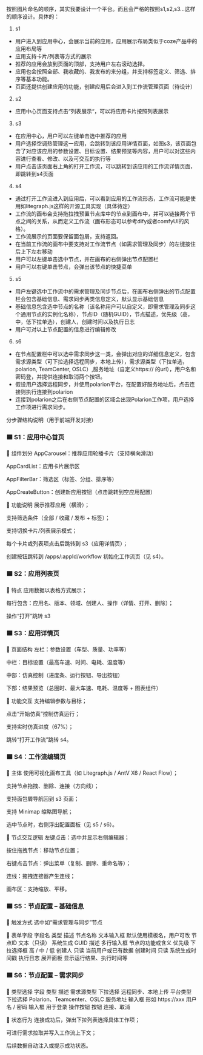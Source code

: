 按照图片命名的顺序，其实我要设计一个平台。而且会严格的按照s1,s2,s3...这样的顺序设计。具体的：
1. s1
- 用户进入到应用中心，会展示当前的应用，应用展示布局类似于coze产品中的应用布局等
- 应用支持卡片/列表等方式的展示
- 推荐的应用会放到页面的顶部，支持用户左右滚动选择。
- 应用也会按照全部、我收藏的、我发布的来分组，并支持标签定义、筛选、排序等基本功能。
- 页面还提供创建应用的功能，创建应用后会进入到工作流管理页面（待设计）
2. s2
- 应用中心页面支持点击“列表展示“，可以将应用卡片按照列表展示
3. s3
- 在应用中心，用户可以左键单击选中推荐的应用
- 用户选择空调热管理这一应用，会跳转到该应用详情页面，如图s3，该页面包含了对应该应用的参数设置、目标设置、结果预览等内容，用户可以对这些内容进行查看、修改、以及可交互的执行等
- 用户点击该页面右上角的打开工作流，可以跳转到该应用的工作流详情页面，即跳转到s4页面
4. s4
- 通过打开工作流进入到应用后，可以看到应用的工作流形态，工作流可能是使用如litegraph.js这样的开源工具实现（具体待定）
- 工作流的画布会支持拖拉拽预置节点库中的节点到画布中，并可以链接两个节点之间的关系，从而定义工作流（画布形态可以参考dify或者comfyUI的风格）。
- 工作流展示的页面要保留面包屑，支持返回。
- 在当前工作流的画布中要支持对工作流节点（如需求管理及同步）的左键按住后上下左右移动
- 用户可以左键单击选中节点，并在画布的右侧弹出节点配置栏
- 用户可以右键单击节点，会弹出该节点的快捷菜单
5. s5
- 用户左键选中工作流中的需求管理及同步节点后，在画布右侧弹出的节点配置栏会包含基础信息、需求同步两类信息定义，默认显示基础信息
- 基础信息包含选中节点的名称（该名称用户可以自定义，即需求管理及同步这个通用节点的实例化名称），节点ID（随机GUID），节点描述，优先级（高，中，低下拉单选），创建人，创建时间以及执行日志
- 用户可对以上节点配置的信息进行编辑修改
6. s6
- 在节点配置栏中可以选中需求同步这一类，会弹出对应的详细信息定义，包含需求源类型（可下拉选择远程同步，本地上传），需求源类型（下拉单选，polarion, TeamCenter, OSLC）,服务地址（自定义https:// 的url），用户名和密码登，并提供连接和取消两个按钮。
- 假设用户选择远程同步，并使用polarion平台，在配置好服务地址后，点击连接则执行连接到polarion
- 连接到polarion之后在右侧节点配置的区域会出现Polarion工作项，用户选择工作项进行需求同步。

分步骤结构说明（用于前端开发对接）
### 🟦 S1：应用中心首页
🔹 组件划分
AppCarousel：推荐应用轮播卡片（支持横向滑动）

AppCardList：应用卡片展示区

AppFilterBar：筛选区（标签、分组、排序等）

AppCreateButton：创建新应用按钮（点击跳转到空应用配置）

🔹 功能说明
展示推荐应用（横滑）；

支持筛选条件（全部 / 收藏 / 发布 + 标签）；

支持切换卡片/列表展示模式；

每个卡片或列表项点击后跳转到 s3（应用详情页）；

创建按钮跳转到 /apps/:appId/workflow 初始化工作流页（见 s4）。

### 🟦 S2：应用列表页
🔹 特点
应用数据以表格方式展示；

每行包含：应用名、版本、领域、创建人、操作（详情、打开、删除）；

操作“打开”跳转 s3

### 🟦 S3：应用详情页
🔹 页面结构
左栏：参数设置（车型、质量、功率等）

中栏：目标设置（最高车速、时间、电耗、温度等）

中部：仿真控制（进度条、运行按钮、导出按钮）

下部：结果预览（总圈时、最大车速、电耗、温度等 + 图表组件）

🔹 功能交互
支持编辑参数与目标；

点击“开始仿真”控制仿真运行；

支持实时仿真进度（67%）；

跳转“打开工作流”跳转 s4。

### 🟦 S4：工作流编辑页
🔹 主体
使用可视化画布工具（如 Litegraph.js / AntV X6 / React Flow）；

支持节点拖拽、删除、连接（方向线）；

支持面包屑导航回到 s3 页面；

支持 Minimap 缩略图导航；

选中节点时，右侧浮出配置面板（见 s5 / s6）。

🔹 节点交互逻辑
左键点击：选中并显示右侧编辑器；

按住拖拽节点：移动节点位置；

右键点击节点：弹出菜单（复制、删除、重命名等）；

连线：拖拽连接器产生连线；

画布区：支持缩放、平移。

### 🟦 S5：节点配置 – 基础信息
🔹 触发方式
选中如“需求管理与同步”节点

🔹 表单字段
字段名	类型	描述
节点名称	文本输入框	默认使用模板名，用户可改
节点ID	文本（只读）	系统生成 GUID
描述	多行输入框	节点的功能或含义
优先级	下拉选择框	高 / 中 / 低
创建人	只读	当前用户或已有数据
创建时间	只读	系统生成时间戳
执行日志	展开面板	显示运行结果、执行时间等

### 🟦 S6：节点配置 – 需求同步
🔹 类型选择
字段	类型	描述
需求源类型	下拉选择	远程同步、本地上传
平台类型	下拉选择	Polarion、Teamcenter、OSLC
服务地址	输入框	形如 https://xxx
用户名 / 密码	输入框	用于登录
操作按钮	按钮	连接、取消

🔹 状态行为
连接成功后，弹出下拉列表选择具体工作项；

可进行需求拉取并写入工作流上下文；

后续数据自动注入或提示成功状态。